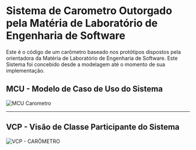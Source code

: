 # Sistema de Carometro Outorgado pela Matéria de Laboratório de Engenharia de Software
Este é o código de um carômetro baseado nos protótipos dispostos pela orientadora da Matéria de Laboratório de Engenharia de Software.
Este Sistema foi concebido desde a modelagem até o momento de sua implementação.

## MCU - Modelo de Caso de Uso do Sistema
![MCU Carometro](https://github.com/user-attachments/assets/6e77f5cf-7781-41d2-859c-0dbcdfe18878)

---

## VCP - Visão de Classe Participante do Sistema
![VCP - CARÔMETRO](https://github.com/user-attachments/assets/d181aaae-9822-4e8f-bc09-321d7032487b)
